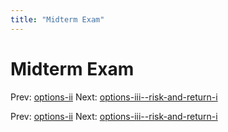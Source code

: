 ```yaml
---
title: "Midterm Exam"
---
```


# Midterm Exam

Prev: [options-ii](options-ii.md)
Next: [options-iii--risk-and-return-i](options-iii--risk-and-return-i.md)

Prev: [options-ii](options-ii.md)
Next: [options-iii--risk-and-return-i](options-iii--risk-and-return-i.md)
